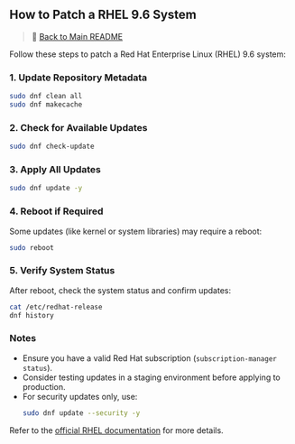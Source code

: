 ## How to Patch a RHEL 9.6 System

> 🔗 [Back to Main README](./README.md)

Follow these steps to patch a Red Hat Enterprise Linux (RHEL) 9.6 system:

### 1. Update Repository Metadata

```bash
sudo dnf clean all
sudo dnf makecache
```

### 2. Check for Available Updates

```bash
sudo dnf check-update
```

### 3. Apply All Updates

```bash
sudo dnf update -y
```

### 4. Reboot if Required

Some updates (like kernel or system libraries) may require a reboot:

```bash
sudo reboot
```

### 5. Verify System Status

After reboot, check the system status and confirm updates:

```bash
cat /etc/redhat-release
dnf history
```

### Notes

- Ensure you have a valid Red Hat subscription (`subscription-manager status`).
- Consider testing updates in a staging environment before applying to production.
- For security updates only, use:  
    ```bash
    sudo dnf update --security -y
    ```

Refer to the [official RHEL documentation](https://access.redhat.com/documentation/en-us/red_hat_enterprise_linux/9/) for more details.
